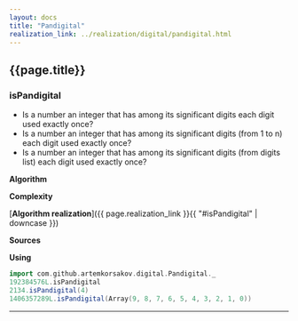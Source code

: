 ```yaml
---
layout: docs
title: "Pandigital"
realization_link: ../realization/digital/pandigital.html
---
```


## {{page.title}}

### isPandigital
- Is a number an integer that has among its significant digits each digit used exactly once?
- Is a number an integer that has among its significant digits (from 1 to n) each digit used exactly once?
- Is a number an integer that has among its significant digits (from digits list) each digit used exactly once?

**Algorithm**

**Complexity**
     
[**Algorithm realization**]({{ page.realization_link }}{{ "#isPandigital" | downcase }})

**Sources** 

**Using**
```scala mdoc
import com.github.artemkorsakov.digital.Pandigital._
192384576L.isPandigital
2134.isPandigital(4)
1406357289L.isPandigital(Array(9, 8, 7, 6, 5, 4, 3, 2, 1, 0))
```

---